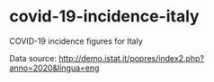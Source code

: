 # covid-19-incidence-italy
COVID-19 incidence figures for Italy

Data source: http://demo.istat.it/popres/index2.php?anno=2020&lingua=eng
